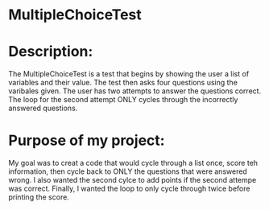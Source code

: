 # MultipleChoiceTest

# Description:
The MultipleChoiceTest is a test that begins by showing the user a list of variables and their value. The test then asks four questions using the varibales given.
The user has two attempts to answer the questions correct. The loop for the second attempt ONLY cycles through the incorrectly answered questions. 

# Purpose of my project: 
My goal was to creat a code that would cycle through a list once, score teh information, then cycle back to ONLY the questions that were answered wrong.
I also wanted the second cylce to add points if the second attempe was correct. 
Finally, I wanted the loop to only cycle through twice before printing the score. 
